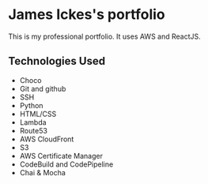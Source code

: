 # James Ickes's portfolio
This is my professional portfolio. It uses AWS and ReactJS.

## Technologies Used
* Choco
* Git and github
* SSH
* Python
* HTML/CSS
* Lambda
* Route53
* AWS CloudFront
* S3
* AWS Certificate Manager
* CodeBuild and CodePipeline
* Chai & Mocha
